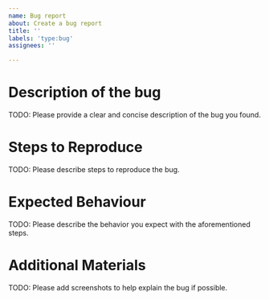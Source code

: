 ```yaml
---
name: Bug report
about: Create a bug report
title: ''
labels: 'type:bug'
assignees: ''

---
```


# Description of the bug

TODO: Please provide a clear and concise description of the bug you found.

# Steps to Reproduce

TODO: Please describe steps to reproduce the bug.

# Expected Behaviour

TODO: Please describe the behavior you expect with the aforementioned steps.

# Additional Materials

TODO: Please add screenshots to help explain the bug if possible.

